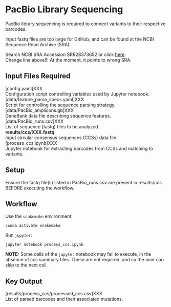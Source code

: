 # PacBio Library Sequencing

PacBio library sequencing is required to connect variants to their respective barcodes.

Input fastq files are too large for GitHub, and can be found at the NCBI Sequence Read Archive (SRA).

Search NCBI SRA Accession SRR28373652 or click [here](https://www.ncbi.nlm.nih.gov/sra/SRX23978660[accn]).<br>
Change line above!!! At the moment, it points to wrong SRA.

## Input Files Required

[config.yaml]XXX<br>
Configuration script controlling variables used by Jupyter notebook.<br>
[data/feature_parse_specs.yaml]XXX<br>
Script for controlling the sequence parsing strategy.<br>
[data/PacBio_amplicons.gb]XXX<br>
GeneBank data file describing sequence features.<br>
[data/PacBio_runs.csv]XXX<br>
List of sequence (fastq) files to be analyzed.<br>
**results/ccs/XXX.fastq**<br>
Input circular consensus sequences (CCSs) data file.<br>
[process_ccs.ipynb]XXX<br>
Jupyter notebook for extracting barcodes from CCSs and matching to variants.<br>

## Setup

Ensure the fastq file(s) listed in PacBio_runs.csv are present in results/ccs BEFORE executing the workflow.

## Workflow

Use the `snakemake` environment:

`conda activate snakemake`

Run `jupyter`:

`jupyter notebook process_ccs.ipynb`

**NOTE:** Some cells of the `jupyter` notebook may fail to execute, in the absence of ccs summary files. These are not required, and so the user can skip to the next cell.

## Key Output

[results/process_ccs/processed_ccs.csv]XXX<br>
List of parsed barcodes and their associated mutations.



